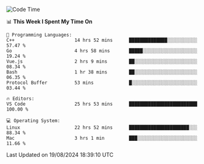 
<!--START_SECTION:waka-->
![Code Time](http://img.shields.io/badge/Code%20Time-2%2C373%20hrs%2010%20mins-blue)

📊 **This Week I Spent My Time On** 

```text
💬 Programming Languages: 
C++                      14 hrs 52 mins      ██████████████░░░░░░░░░░░   57.47 % 
Go                       4 hrs 58 mins       █████░░░░░░░░░░░░░░░░░░░░   19.24 % 
Vue.js                   2 hrs 9 mins        ██░░░░░░░░░░░░░░░░░░░░░░░   08.34 % 
Bash                     1 hr 38 mins        ██░░░░░░░░░░░░░░░░░░░░░░░   06.35 % 
Protocol Buffer          53 mins             █░░░░░░░░░░░░░░░░░░░░░░░░   03.44 % 

🔥 Editors: 
VS Code                  25 hrs 53 mins      █████████████████████████   100.00 % 

💻 Operating System: 
Linux                    22 hrs 52 mins      ██████████████████████░░░   88.34 % 
Mac                      3 hrs 1 min         ███░░░░░░░░░░░░░░░░░░░░░░   11.66 % 
```


 Last Updated on 19/08/2024 18:39:10 UTC
<!--END_SECTION:waka-->

